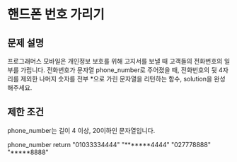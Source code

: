 # 핸드폰 번호 가리기
## 문제 설명
프로그래머스 모바일은 개인정보 보호를 위해 고지서를 보낼 때 고객들의 전화번호의 일부를 가립니다.
전화번호가 문자열 phone_number로 주어졌을 때, 전화번호의 뒷 4자리를 제외한 나머지 숫자를 전부 *으로 가린 문자열을 리턴하는 함수, solution을 완성해주세요.

## 제한 조건
phone_number는 길이 4 이상, 20이하인 문자열입니다.

phone_number	return
"01033334444"	"*******4444"
"027778888"	"*****8888"
